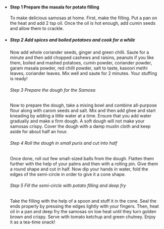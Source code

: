 - #### Step 1 Prepare the masala for potato filling

  To make delicious samosas at home. First, make the filling. Put a pan on the heat and add 2 tsp oil. Once the oil is hot enough, add cumin seeds and allow them to crackle.

- ##### Step 2 Add spices and boiled potatoes and cook for a while

  Now add whole coriander seeds, ginger and green chilli. Saute for a minute and then add chopped cashews and raisins, peanuts if you like them, boiled and mashed potatoes, cumin powder, coriander powder, garam masala powder, red chilli powder, salt to taste, kasoori methi leaves, coriander leaves. Mix well and saute for 2 minutes. Your stuffing is ready!

  ###### Step 3 Prepare the dough for the Samosa

  Now to prepare the dough, take a mixing bowl and combine all-purpose flour along with carom seeds and salt. Mix and then add ghee and start kneading by adding a little water at a time. Ensure that you add water gradually and make a firm dough. A soft dough will not make your samosas crispy. Cover the dough with a damp muslin cloth and keep aside for about half an hour.

  ###### Step 4 Roll the dough in small puris and cut into half

  Once done, roll out few small-sized balls from the dough. Flatten them further with the help of your palms and then with a rolling pin. Give them a round shape and cut in half. Now dip your hands in water, fold the edges of the semi-circle in order to give it a cone shape.

  ###### Step 5 Fill the semi-circle with potato filling and deep fry

  Take the filling with the help of a spoon and stuff it in the cone. Seal the ends properly by pressing the edges lightly with your fingers. Then, heat oil in a pan and deep fry the samosas on low heat until they turn golden brown and crispy. Serve with tomato ketchup and green chutney. Enjoy it as a tea-time snack!